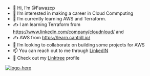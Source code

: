 - 👋 Hi, I’m @Fawazcp
- 👀 I’m interested in making a career in Cloud Commputing
- 🌱 I’m currently learning AWS and Terraform. 
- ✍ I am learning Terraform from https://www.linkedin.com/company/cloudnloud/ and 
- ✍ AWS from https://learn.cantrill.io/
- 💞️ I’m looking to collaborate on building some projects for AWS 
- 📫 You can reach out to me through [LinkedIN](https://www.linkedin.com/in/fawaz-c-p-5618b1183/)
- 🌳 Check out my [Linktree](https://linktr.ee/fawazcp) profile


<!---
Fawazcp/Fawazcp is a ✨ special ✨ repository because its `README.md` (this file) appears on your GitHub profile.
You can click the Preview link to take a look at your changes.
--->
[![logo-hero](https://user-images.githubusercontent.com/111639918/216047722-04743c85-a422-4d2f-a293-b266fd05d1b8.png)](linkedin.com/in/fawaz-c-p-5618b1183)
